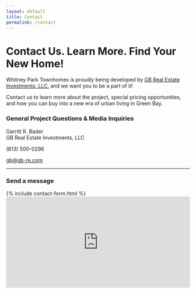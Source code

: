 ```yaml
---
layout: default
title: Contact
permalink: /contact
---
```


# Contact Us. Learn More. Find Your New Home!

Whitney Park Townhomes is proudly being developed by [GB Real Estate Investments, LLC.](http://gb-re.com) and we want you to be a part of it!

Contact us to learn more about the project, special pricing opportunities, and how you can buy into a new era of urban living in Green Bay.

<div class="row">

  <div class="col-md-4">
    <h3>General Project Questions & Media Inquiries</h3>
    <p>Garritt R. Bader<br>GB Real Estate Investments, LLC</p>
    <p><span class="glyphicon glyphicon-earphone"></span> (813) 500-0296</p>
    <p><span class="glyphicon glyphicon-envelope"></span> <a href="mailto:gb@gb-re.com">gb@gb-re.com</a></p>
    <hr class="visible-sm visible-xs">
  </div>

  <div class="col-md-8">
    <h3>Send a message</h3>
    {% include contact-form.html %}
  </div>

  <div class="col-md-12">
    <div class="card">
      <iframe src="https://www.google.com/maps/embed?pb=!1m18!1m12!1m3!1d2845.1165985956145!2d-88.00707688504961!3d44.512765079101236!2m3!1f0!2f0!3f0!3m2!1i1024!2i768!4f13.1!3m3!1m2!1s0x8802e53632d9e7a3%3A0x378cdd70002da499!2s300+N+Van+Buren+St%2C+Green+Bay%2C+WI+54301!5e0!3m2!1sen!2sus!4v1467162496622" width="100%" height="250" frameborder="0" style="border:0" allowfullscreen></iframe>
    </div>
  </div>
  
</div>
